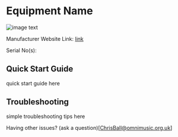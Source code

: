 # Equipment Name

![image text](<image link>)

Manufacturer Website Link: [link](<link>)

Serial No(s): 

## Quick Start Guide

quick start guide here

## Troubleshooting

simple troubleshooting tips here

Having other issues? (ask a question)[<ChrisBall@omnimusic.org.uk>]
